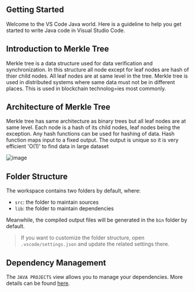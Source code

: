 ## Getting Started

Welcome to the VS Code Java world. Here is a guideline to help you get started to write Java code in Visual Studio Code.

## Introduction to Merkle Tree

Merkle tree is a data structure used for data verification and synchronization.
In this structure all node except for leaf nodes are hash of thier child nodes. All leaf nodes are at same level in the tree.
Merkle tree is used in distributed systems where same data must not be in different places. This is used in blockchain technolog=ies most commonly.

## Architecture of Merkle Tree

Merkle tree has same architecture as binary trees but all leaf nodes are at same level. Each node is a hash of its child nodes, leaf nodes being the exception.
Any hash functions can be used for hashing of data. Hash function maps input to a fixed output. The output is unique so it is very efficient 'O(1)' to find data in large dataset

![image](https://user-images.githubusercontent.com/66357015/165552624-5e98498f-1d20-4d1d-9bea-adb7128d19fe.png)


## Folder Structure

The workspace contains two folders by default, where:

- `src`: the folder to maintain sources
- `lib`: the folder to maintain dependencies

Meanwhile, the compiled output files will be generated in the `bin` folder by default.

> If you want to customize the folder structure, open `.vscode/settings.json` and update the related settings there.

## Dependency Management

The `JAVA PROJECTS` view allows you to manage your dependencies. More details can be found [here](https://github.com/microsoft/vscode-java-dependency#manage-dependencies).
